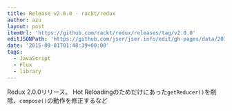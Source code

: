 ```yaml
---
title: Release v2.0.0 · rackt/redux
author: azu
layout: post
itemUrl: 'https://github.com/rackt/redux/releases/tag/v2.0.0'
editJSONPath: 'https://github.com/jser/jser.info/edit/gh-pages/data/2015/09/index.json'
date: '2015-09-01T01:48:39+00:00'
tags:
  - JavaScript
  - Flux
  - library
---
```

Redux 2.0.0リリース。
Hot Reloadingのためだけにあった`getReducer()`を削除、`compose()`の動作を修正するなど
